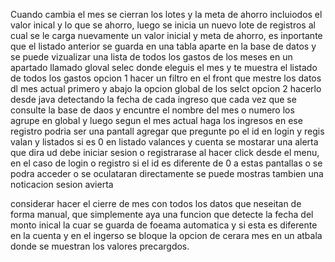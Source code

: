 Cuando cambia el mes se cierran los lotes y la meta de ahorro incluiodos el valor inical y lo que se ahorro, luego se inicia un nuevo lote de registros al cual se le carga 
nuevamente un valor inicial y meta de ahorro, es inportante que el listado anterior se guarda en una tabla aparte en la base de datos y se puede vizualizar una lista de todos 
los gastos de los meses en un apartado llamado gloval selec donde eleguis el mes y te muestra el listado de todos los gastos 
opcion 1 hacer un filtro en el front que mestre los datos dl mes actual primero y abajo la opcion global de los selct 
opcion 2 hacerlo desde java detectando la fecha de cada ingreso que cada vez que se consulte la base de daos y encuntre el nombre del mes o numero los agrupe en global y luego segun el mes actual haga los ingresos en ese registro podria ser una pantall
 agregar que pregunte po el id en login y regis  valan y listados si es 0 en listado valances y cuenta se mostarar una alerta que dira ud debe iniciar sesion o registrarase al hacer click desde el menu,
 en el caso de login o registro si el id es diferente de 0 a estas pantallas o se podra acceder o se oculataran directamente se puede mostras tambien una noticacion sesion avierta

considerar hacer el cierre de mes con todos los datos que neseitan de forma manual, que simplemente aya una funcion que detecte la fecha del monto inical la cuar se guarda de foeama automatica y si esta es diferente en la cuenta y en el ingerso se bloque la opcion de cerara mes en un atbala donde se muestran los valores precargdos.
